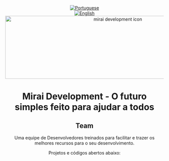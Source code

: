 <div align="center">
    <a href="https://github.com/MiraiDevelopment/.github/tree/pt" alt="Português">
        <img alt="Portuguese" src="https://img.shields.io/static/v1?style=for-the-badge&label=Ling&message=Portugues&color=2490f8">
    </a>
</div>
<div align="center">
    <a href="https://github.com/miraidevelopment" alt="English">
        <img alt="English" src="https://img.shields.io/static/v1?style=for-the-badge&label=Translate%20for&message=English&color=2490f8">
    </a>
</div>
<div align="center">
    <a href="https://github.com/miraidevelopment"><img src="https://user-images.githubusercontent.com/61317250/165420224-69c368fe-3990-4943-a75d-78c7d18aa320.png" alt="mirai development icon" style="width: 700px; height:200px;" /></a>
    <h1>Mirai Development - O futuro simples feito para ajudar a todos</h1>
    <h2>Team</h2>
    <p>Uma equipe de Desenvolvedores treinados para facilitar e trazer os melhores recursos para o seu desenvolvimento.</p>
    <p>Projetos e códigos abertos abaixo:</p>
</div>
<br>

